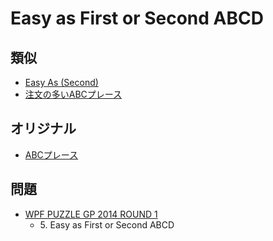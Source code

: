 # Easy as First or Second ABCD

## 類似
- [Easy As (Second)](easyas_second.md)
- [注文の多いABCプレース](easyas_whatnumber.md)

## オリジナル
- [ABCプレース](easyas.md)

## 問題
- [WPF PUZZLE GP 2014 ROUND 1](../questions/wpfpgp2014_1.md)
	- 5\. Easy as First or Second ABCD
